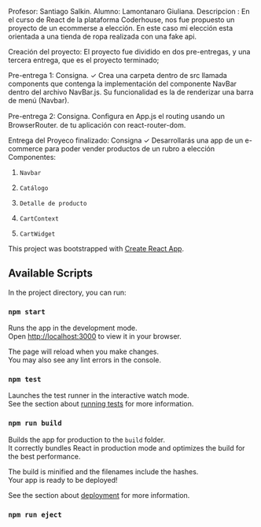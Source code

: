 Profesor: Santiago Salkin.
Alumno: Lamontanaro Giuliana.
Descripcion :
En el curso de React de la plataforma Coderhouse, nos fue propuesto un proyecto de un ecommerse a elección. En este caso mi elección esta orientada a una tienda de ropa realizada con una fake api.

Creación del proyecto:
El proyecto fue dividido en dos pre-entregas, y una tercera entrega, que es el proyecto terminado;

Pre-entrega 1:
Consigna.
✓   Crea una carpeta dentro de src llamada 
components que contenga la 
implementación del componente NavBar 
dentro del archivo NavBar.js. Su funcionalidad 
es la de renderizar una barra de menú 
(Navbar).

Pre-entrega 2:
Consigna.
Conﬁgura en App.js el routing usando un BrowserRouter. 
de tu aplicación con react-router-dom.

Entrega del Proyeco finalizado:
Consigna
✓ Desarrollarás una app de un e-commerce 
para poder vender productos de un rubro a 
elección
Componentes:
1.     Navbar
2.     Catálogo
3.     Detalle de producto
4.     CartContext
5.     CartWidget

This project was bootstrapped with [Create React App](https://github.com/facebook/create-react-app).

## Available Scripts

In the project directory, you can run:

### `npm start`

Runs the app in the development mode.\
Open [http://localhost:3000](http://localhost:3000) to view it in your browser.

The page will reload when you make changes.\
You may also see any lint errors in the console.

### `npm test`

Launches the test runner in the interactive watch mode.\
See the section about [running tests](https://facebook.github.io/create-react-app/docs/running-tests) for more information.

### `npm run build`

Builds the app for production to the `build` folder.\
It correctly bundles React in production mode and optimizes the build for the best performance.

The build is minified and the filenames include the hashes.\
Your app is ready to be deployed!

See the section about [deployment](https://facebook.github.io/create-react-app/docs/deployment) for more information.

### `npm run eject`

